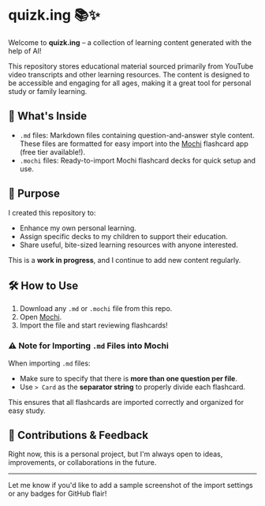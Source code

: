 # quizk.ing 📚✨

Welcome to **quizk.ing** – a collection of learning content generated with the help of AI!

This repository stores educational material sourced primarily from YouTube video transcripts and other learning resources. The content is designed to be accessible and engaging for all ages, making it a great tool for personal study or family learning.

## 📄 What's Inside

- `.md` files: Markdown files containing question-and-answer style content. These files are formatted for easy import into the [Mochi](https://mochi.cards/) flashcard app (free tier available!).
- `.mochi` files: Ready-to-import Mochi flashcard decks for quick setup and use.

## 🚀 Purpose

I created this repository to:

- Enhance my own personal learning.
- Assign specific decks to my children to support their education.
- Share useful, bite-sized learning resources with anyone interested.

This is a **work in progress**, and I continue to add new content regularly.

## 🛠️ How to Use

1. Download any `.md` or `.mochi` file from this repo.
2. Open [Mochi](https://mochi.cards/).
3. Import the file and start reviewing flashcards!

### ⚠️ Note for Importing `.md` Files into Mochi
When importing `.md` files:
- Make sure to specify that there is **more than one question per file**.
- Use `> Card` as the **separator string** to properly divide each flashcard.

This ensures that all flashcards are imported correctly and organized for easy study.

## 🌱 Contributions & Feedback

Right now, this is a personal project, but I'm always open to ideas, improvements, or collaborations in the future.

---

Let me know if you'd like to add a sample screenshot of the import settings or any badges for GitHub flair!
